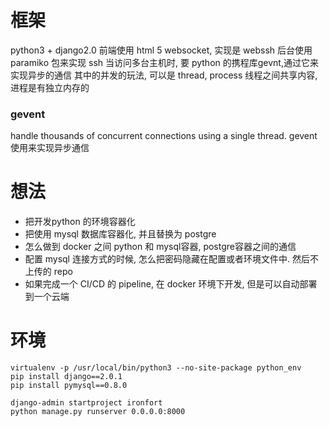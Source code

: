 # 框架
python3 + django2.0
前端使用 html 5 websocket, 实现是 webssh
后台使用 paramiko 包来实现 ssh
当访问多台主机时, 要 python 的携程库gevnt,通过它来实现异步的通信 其中的并发的玩法, 可以是 thread, process
线程之间共享内容, 进程是有独立内存的

### gevent 
handle thousands of concurrent connections using a single thread. gevent 使用来实现异步通信

# 想法
- 把开发python 的环境容器化
- 把使用 mysql 数据库容器化, 并且替换为 postgre
- 怎么做到 docker 之间 python 和 mysql容器, postgre容器之间的通信
- 配置 mysql 连接方式的时候, 怎么把密码隐藏在配置或者环境文件中. 然后不上传的 repo
- 如果完成一个 CI/CD 的 pipeline, 在 docker 环境下开发, 但是可以自动部署到一个云端
# 环境
```shell
virtualenv -p /usr/local/bin/python3 --no-site-package python_env
pip install django==2.0.1
pip install pymysql==0.8.0

django-admin startproject ironfort
python manage.py runserver 0.0.0.0:8000
```

